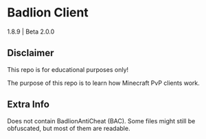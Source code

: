 # Badlion Client
1.8.9 | Beta 2.0.0

## Disclaimer
This repo is for educational purposes only!

The purpose of this repo is to learn how Minecraft PvP clients work.

## Extra Info
Does not contain BadlionAntiCheat (BAC). Some files might still be obfuscated, but most of them are readable.
